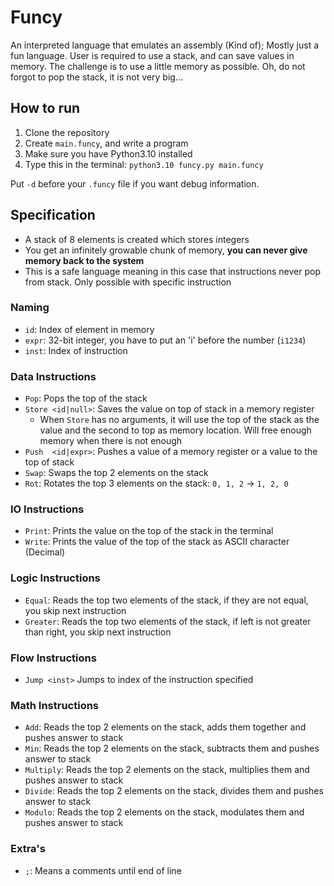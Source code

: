 # Funcy

An interpreted language that emulates an assembly (Kind of); Mostly just a fun language. 
User is required to use a stack, and can save values in memory. The challenge is to use 
a little memory as possible. Oh, do not forgot to pop the stack, it is not very big...

## How to run

1. Clone the repository
2. Create `main.funcy`, and write a program
3. Make sure you have Python3.10 installed
4. Type this in the terminal: `python3.10 funcy.py main.funcy`

Put `-d` before your `.funcy` file if you want debug information.

## Specification

- A stack of 8 elements is created which stores integers
- You get an infinitely growable chunk of memory, **you can never give memory back to the system**
- This is a safe language meaning in this case that instructions never pop from stack. Only possible with specific instruction

### Naming

- `id`: Index of element in memory
- `expr`: 32-bit integer, you have to put an 'i' before the number (`i1234`)
- `inst`: Index of instruction

### Data Instructions

- `Pop`: Pops the top of the stack
- `Store <id|null>`: Saves the value on top of stack in a memory register
  - When `Store` has no arguments, it will use the top of the stack as the value and the second to top as memory location. Will free enough memory when there is not enough
- `Push  <id|expr>`: Pushes a value of a memory register or a value to the top of stack
- `Swap`: Swaps the top 2 elements on the stack
- `Rot`: Rotates the top 3 elements on the stack: `0, 1, 2` -> `1, 2, 0`

### IO Instructions

- `Print`: Prints the value on the top of the stack in the terminal
- `Write`: Prints the value of the top of the stack as ASCII character (Decimal)

### Logic Instructions

- `Equal`: Reads the top two elements of the stack, if they are not equal, you skip next instruction	
- `Greater`: Reads the top two elements of the stack, if left is not greater than right, you skip next instruction

### Flow Instructions

- `Jump <inst>` Jumps to index of the instruction specified

### Math Instructions

- `Add`: Reads the top 2 elements on the stack, adds them together and pushes answer to stack
- `Min`: Reads the top 2 elements on the stack, subtracts them and pushes answer to stack
- `Multiply`: Reads the top 2 elements on the stack, multiplies them and pushes answer to stack
- `Divide`: Reads the top 2 elements on the stack, divides them and pushes answer to stack
- `Modulo`: Reads the top 2 elements on the stack, modulates them and pushes answer to stack

### Extra's

- `;`: Means a comments until end of line
